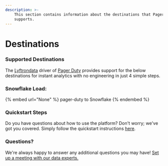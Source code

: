 ```yaml
---
description: >-
    This section contains information about the destinations that Pager Duty
    supports.
---
```


# Destinations

### Supported Destinations

The [Lyftrondata](https://www.lyftrondata.com/) driver of [Pager Duty](None) provides support for the below destinations for instant analytics with no engineering in just 4 simple steps.

### Snowflake Load:

{% embed url="None" %}
pager-duty to Snowflake
{% endembed %}

### Quickstart Steps

Do you have questions about how to use the platform? Don't worry; we've got you covered. Simply follow the quickstart instructions [here](README.md).

### Questions? <a href="#questions" id="questions"></a>

We're always happy to answer any additional questions you may have! [Set up a meeting with our data experts.](https://www.lyftrondata.com/book-a-meeting/)

